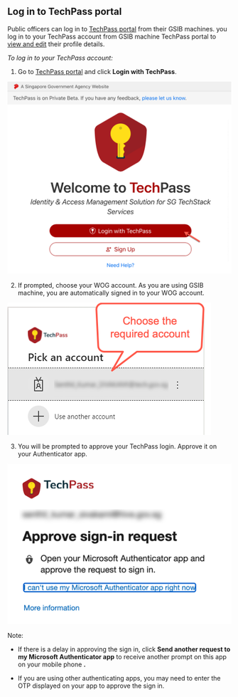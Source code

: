 ## Log in to TechPass portal

Public officers can log in to [TechPass portal](http://portal.techpass.gov.sg/public/home) from their GSIB machines. you log in to  your TechPass account from GSIB machine TechPass portal to [view and edit](edit-profile-po-non-se) their profile details.


_To log in to your TechPass account:_

1. Go to [TechPass portal](https://portal.techpass.gov.sg/public/home) and click **Login with TechPass**.

![log in](assets/images/onboarding/po-non-se//log-in-with-techpass.png)

2. If prompted, choose your WOG account. As you are using GSIB machine, you are automatically signed in to your WOG account.

![choose-account](assets/images/onboarding/po-non-se//choose-account.png)

3. You will be prompted to approve your TechPass login. Approve it on your Authenticator app.

![approve-signin](assets/images/onboarding/po-non-se//approve-sign-in.png)

Note:

- If there is a delay in approving the sign in, click **Send another request to my Microsoft Authenticator app** to receive another prompt on this app on your mobile phone **.**

- If you are using other authenticating apps, you may need to enter the OTP displayed on your app to approve the sign in.

<!--Once you successfully approve your login, you will view your TechPass **Dashboard**.

![](RackMultipart20211102-4-ga6654_html_7b9db28443b5ee32.png)-->

